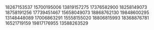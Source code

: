 18267153537
15700195006
13819157275
17376582900
18258149073
18758191256
17739451467
15658049073
18868762130
19848600295
13148448089
17006863291
15558155020
18806815993
18368876781
16521719159
19817176955
13588263529